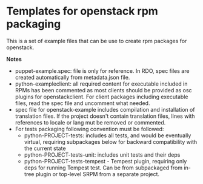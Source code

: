 # Templates for openstack rpm packaging

This is a set of example files that can be use to create rpm packages for openstack. 

**Notes**

- puppet-example.spec: file is only for reference. In RDO, spec files are created automatically from metadata.json file.
- python-exampleclient: all required content for executable included in RPMs has been commented as most clients should be provided as osc plugins for openstackclient. For client packages including executable files, read the spec file and uncomment what needed.
- spec file for openstack-example includes compilation and installation of translation files. If the project doesn't contain translation files, lines with references to locale or lang mut be removed or commented.
- For tests packaging following convention must be followed:
  * python-PROJECT-tests: includes all tests, and would be eventually virtual, requiring subpackages below for backward compatibility with the current state
  * python-PROJECT-tests-unit: includes unit tests and their deps
  * python-PROJECT-tests-tempest - Tempest plugin, requiring only deps for running Tempest test. Can be from subpackaged from in-tree plugin or top-level SRPM from a separate project.

